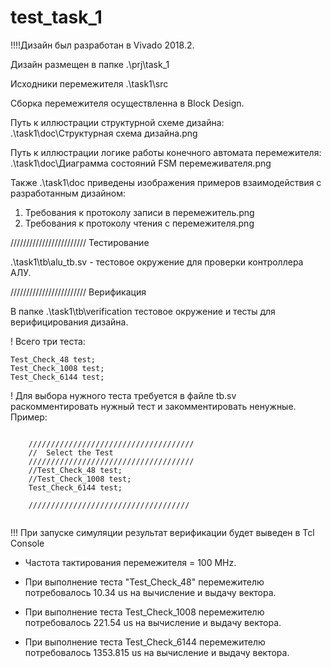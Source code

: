 # test_task_1
!!!!Дизайн был разработан в Vivado 2018.2.

Дизайн размещен в папке .\prj\task_1

Исходники перемежителя .\task1\src

Сборка перемежителя осуществленна в Block Design.

Путь к иллюстрации структурной схеме дизайна: .\task1\doc\Структурная схема дизайна.png

Путь к иллюстрации логике работы конечного автомата перемежителя: .\task1\doc\Диаграмма состояний FSM перемеживателя.png

Также .\task1\doc приведены изображения примеров взаимодействия с разработанным дизайном:
1. Требования к протоколу записи в перемежитель.png
2. Требования к протоколу чтения с перемежителя.png

////////////////////////
Тестирование

.\task1\tb\alu_tb.sv  - тестовое окружение для проверки контроллера АЛУ.

////////////////////////
Верификация

В папке .\task1\tb\verification тестовое окружение и тесты для верифицирования дизайна.

! Всего три теста:

	Test_Check_48 test;
	Test_Check_1008 test;
	Test_Check_6144 test;

! Для выбора нужного теста требуется в файле tb.sv раскомментировать нужный тест и закомментировать ненужные. Пример:

~~~~~~~~~~~~~~~~~~~~~~~~~~~~~~~~~~

	/////////////////////////////////////
	//  Select the Test
	/////////////////////////////////////
	//Test_Check_48 test;
	//Test_Check_1008 test;
	Test_Check_6144 test;
	
	////////////////////////////////////
	
~~~~~~~~~~~~~~~~~~~~~~~~~~~~~~~~~~

!!! При запуске симуляции результат верификации будет выведен в Tcl Console

* Частота тактирования перемежителя = 100 MHz.

* При выполнение теста "Test_Check_48" перемежителю потребовалось 10.34 us на вычисление и выдачу вектора.

* При выполнение теста Test_Check_1008 перемежителю потребовалось 221.54 us на вычисление и выдачу вектора.

* При выполнение теста Test_Check_6144 перемежителю потребовалось 1353.815 us на вычисление и выдачу вектора.



 
